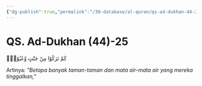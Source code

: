 ```yaml
---
{"dg-publish":true,"permalink":"/30-database/al-quran/qs-ad-dukhan-44-25/"}
---
```



# QS. Ad-Dukhan (44)-25
كَمْ تَرَكُوْا مِنْ جَنّٰتٍ وَّعُيُوْنٍۙ 

Artinya: *"Betapa banyak taman-taman dan mata air-mata air yang mereka tinggalkan,"*
